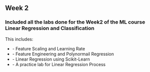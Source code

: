 <h2>Week 2</h2>

<h3>Included all the labs done for the Week2 of the ML course Linear Regression and Classification</h3>

This includes:
<ul>
  <li>- Feature Scaling and Learning Rate</li>
  <li>- Feature Engineering and Polynormail Regression</li>
  <li>- Linear Regression using Scikit-Learn</li>
  <li>- A practice lab for Linear Regression Process</li>
</ul>
